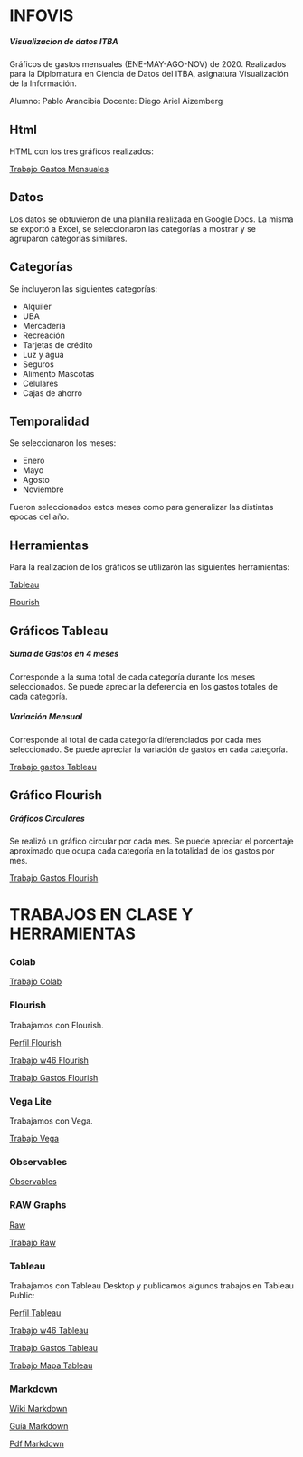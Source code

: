 # INFOVIS
##### Visualizacion de datos ITBA

Gráficos de gastos mensuales (ENE-MAY-AGO-NOV) de 2020.
Realizados para la Diplomatura en Ciencia de Datos del ITBA, asignatura Visualización de la Información.

Alumno: Pablo Arancibia
Docente: Diego Ariel Aizemberg

## Html
HTML con los tres gráficos realizados:

[Trabajo Gastos Mensuales](https://pabloarancibia.github.io/infovis/gastosmensuales.html "Trabajo Gastos Mensuales")

## Datos
Los datos se obtuvieron de una planilla realizada en Google Docs. La misma se exportó a Excel, se seleccionaron las categorías a mostrar y se agruparon categorías similares.

## Categorías
Se incluyeron las siguientes categorías:
- Alquiler
- UBA
- Mercadería
- Recreación
- Tarjetas de crédito
- Luz y agua
- Seguros
- Alimento Mascotas
- Celulares
- Cajas de ahorro

## Temporalidad
Se seleccionaron los meses:
- Enero
- Mayo
- Agosto
- Noviembre

Fueron seleccionados estos meses como para generalizar las distintas epocas del año. 

## Herramientas
Para la realización de los gráficos se utilizarón las siguientes herramientas:

[Tableau](https://www.tableau.com/es-es "Tableau")

[Flourish](https://app.flourish.studio/ "Flourish")

## Gráficos Tableau
##### Suma de Gastos en 4 meses
Corresponde a la suma total de cada categoría durante los meses seleccionados. Se puede apreciar la deferencia en los gastos totales de cada categoría.

##### Variación Mensual
Corresponde al total de cada categoría diferenciados por cada mes seleccionado.
Se puede apreciar la variación de gastos en cada categoría.


[Trabajo gastos Tableau](https://pabloarancibia.github.io/infovis/gastos_tableau.html "Trabajo gastos Tableau")

## Gráfico Flourish
##### Gráficos Circulares
Se realizó un gráfico circular por cada mes.
Se puede apreciar el porcentaje aproximado que ocupa cada categoría en la totalidad de los gastos por mes.

[Trabajo Gastos Flourish](https://pabloarancibia.github.io/infovis/circular_flourish.html "Trabajo Gastos Flourish")



# TRABAJOS EN CLASE Y HERRAMIENTAS

### Colab
[Trabajo Colab](https://colab.research.google.com/drive/1b8eVeZMDbdE5Cs2N1QWwule6PMsFGW0f?usp=sharing "Colab")

### Flourish
Trabajamos con Flourish.

[Perfil Flourish](https://app.flourish.studio/@pabloarancibia.dw "Perfil Flourish")

[Trabajo w46 Flourish](https://pabloarancibia.github.io/infovis/w46_flourish.html "Trabajo w46 Flourish")

[Trabajo Gastos Flourish](https://pabloarancibia.github.io/infovis/circular_flourish.html "Trabajo Gastos Flourish")

### Vega Lite 
Trabajamos con Vega.

[Trabajo Vega](https://pabloarancibia.github.io/infovis/twitters.html "Vega")

### Observables
[Observables](https://observablehq.com/@pabloarancibia "observables")

### RAW Graphs
[Raw](https://rawgraphs.io/ "Raw")

[Trabajo Raw](https://pabloarancibia.github.io/infovis/w46_rawgraph.html "Raw")


### Tableau
Trabajamos con Tableau Desktop y publicamos algunos trabajos en Tableau Public:

[Perfil Tableau](https://public.tableau.com/profile/pablo.arancibia5444#!/ "Perfil Tableau")

[Trabajo w46 Tableau](https://pabloarancibia.github.io/infovis/w46_tableau.html "Trabajo w46 Tableau")

[Trabajo Gastos Tableau](https://pabloarancibia.github.io/infovis/gastos_tableau.html "Trabajo Gastos Tableau")

[Trabajo Mapa Tableau](https://pabloarancibia.github.io/infovis/mapa_tableau.html "Trabajo Mapa Tableau")

### Markdown

[Wiki Markdown](https://en.wikipedia.org/wiki/Markdown "Wiki Markdown")

[Guía Markdown](https://guides.github.com/features/mastering-markdown/ "Guía Markdown")

[Pdf Markdown](https://guides.github.com/pdfs/markdown-cheatsheet-online.pdf "Pdf Markdown")




